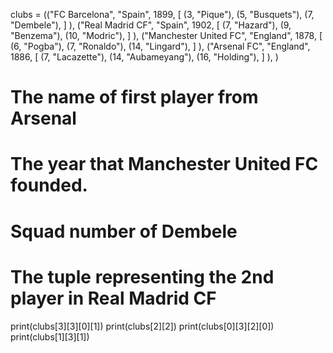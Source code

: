 clubs = (("FC Barcelona", "Spain", 1899,
            [
                (3, "Pique"),
                (5, "Busquets"),
                (7, "Dembele"),
            ]
         ),
         ("Real Madrid CF", "Spain", 1902,
            [
                (7, "Hazard"),
                (9, "Benzema"),
                (10, "Modric"),
            ]
         ),
         ("Manchester United FC", "England", 1878,
            [
                (6, "Pogba"),
                (7, "Ronaldo"),
                (14, "Lingard"),
            ]
         ),
         ("Arsenal FC", "England", 1886,
            [
                (7, "Lacazette"),
                (14, "Aubameyang"),
                (16, "Holding"),
            ]
         ),
         )


# The name of first player from Arsenal
# The year that Manchester United FC founded.
# Squad number of Dembele
# The tuple representing the 2nd player in Real Madrid CF
print(clubs[3][3][0][1])
print(clubs[2][2])
print(clubs[0][3][2][0])
print(clubs[1][3][1])

